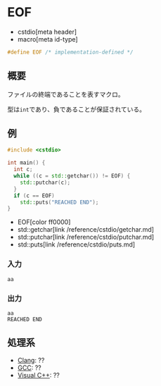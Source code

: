 # EOF
* cstdio[meta header]
* macro[meta id-type]

```cpp
#define EOF /* implementation-defined */
```

## 概要
ファイルの終端であることを表すマクロ。

型は`int`であり、負であることが保証されている。

## 例
```cpp example
#include <cstdio>

int main() {
  int c;
  while ((c = std::getchar()) != EOF) {
    std::putchar(c);
  }
  if (c == EOF)
    std::puts("REACHED END");
}

```
* EOF[color ff0000]
* std::getchar[link /reference/cstdio/getchar.md]
* std::putchar[link /reference/cstdio/putchar.md]
* std::puts[link /reference/cstdio/puts.md]

### 入力
```
aa
```

### 出力
```
aa
REACHED END
```


## 処理系

- [Clang](/implementation.md#clang): ??
- [GCC](/implementation.md#gcc): ??
- [Visual C++](/implementation.md#visual_cpp): ??
